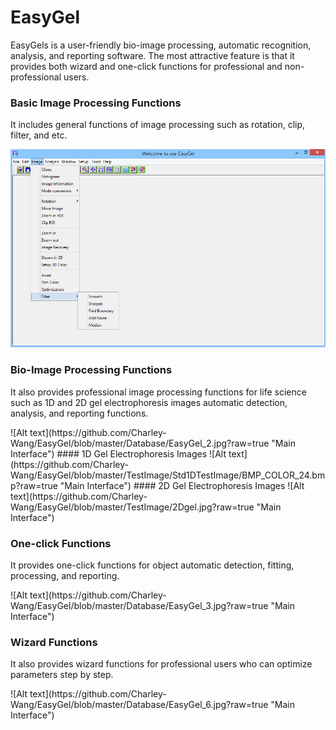 # EasyGel
EasyGels is a user-friendly bio-image processing, automatic recognition, analysis, and reporting software. 
The most attractive feature is that it provides both wizard and one-click functions for professional and non-professional users.

### Basic Image Processing Functions
<p></p>
It includes general functions of image processing such as rotation, clip, filter, and etc.
<p></p>
<img src="https://github.com/Charley-Wang/EasyGel/blob/master/Database/EasyGel_1.jpg">

### Bio-Image Processing Functions
<p></p>
It also provides professional image processing functions for life science such as 1D and 2D gel electrophoresis images automatic detection, analysis, and reporting functions.
<p></p>
![Alt text](https://github.com/Charley-Wang/EasyGel/blob/master/Database/EasyGel_2.jpg?raw=true "Main Interface")
#### 1D Gel Electrophoresis Images
![Alt text](https://github.com/Charley-Wang/EasyGel/blob/master/TestImage/Std1DTestImage/BMP_COLOR_24.bmp?raw=true "Main Interface")
#### 2D Gel Electrophoresis Images
![Alt text](https://github.com/Charley-Wang/EasyGel/blob/master/TestImage/2Dgel.jpg?raw=true "Main Interface")

### One-click Functions
<p></p>
It provides one-click functions for object automatic detection, fitting, processing, and reporting. 
<p></p>
![Alt text](https://github.com/Charley-Wang/EasyGel/blob/master/Database/EasyGel_3.jpg?raw=true "Main Interface")

### Wizard Functions
<p></p>
It also provides wizard functions for professional users who can optimize parameters step by step.
<p></p>
![Alt text](https://github.com/Charley-Wang/EasyGel/blob/master/Database/EasyGel_6.jpg?raw=true "Main Interface")
